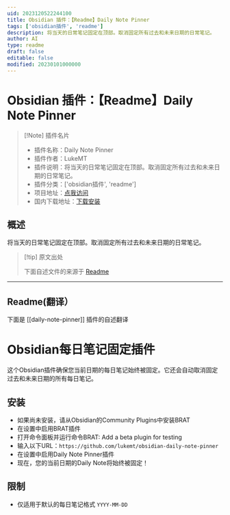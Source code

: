 ```yaml
---
uid: 2023120522244100
title: Obsidian 插件：【Readme】Daily Note Pinner
tags: ['obsidian插件', 'readme']
description: 将当天的日常笔记固定在顶部。取消固定所有过去和未来日期的日常笔记。
author: AI
type: readme
draft: false
editable: false
modified: 20230101000000
---
```


# Obsidian 插件：【Readme】Daily Note Pinner

> [!Note] 插件名片
> - 插件名称：Daily Note Pinner
> - 插件作者：LukeMT
> - 插件说明：将当天的日常笔记固定在顶部。取消固定所有过去和未来日期的日常笔记。
> - 插件分类：['obsidian插件', 'readme']
> - 项目地址：[点我访问](https://github.com/lukemt/obsidian-daily-note-pinner)
> - 国内下载地址：[下载安装](https://pkmer.cn/products/plugin/pluginMarket/?daily-note-pinner)

## 概述

将当天的日常笔记固定在顶部。取消固定所有过去和未来日期的日常笔记。



> [!tip] 原文出处
> 
>下面自述文件的来源于 [Readme](https://ghproxy.net/https://raw.githubusercontent.com/lukemt/obsidian-daily-note-pinner/main/README.md)
> 

---

## Readme(翻译）

下面是 [[daily-note-pinner]] 插件的自述翻译


# Obsidian每日笔记固定插件

这个Obsidian插件确保您当前日期的每日笔记始终被固定。它还会自动取消固定过去和未来日期的所有每日笔记。
## 安装

-   如果尚未安装，请从Obsidian的Community Plugins中安装BRAT
-   在设置中启用BRAT插件
-   打开命令面板并运行命令BRAT: Add a beta plugin for testing
-   输入以下URL：`https://github.com/lukemt/obsidian-daily-note-pinner`
-   在设置中启用Daily Note Pinner插件
-   现在，您的当前日期的Daily Note将始终被固定！
## 限制

-   仅适用于默认的每日笔记格式 `YYYY-MM-DD`




